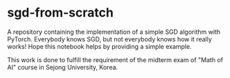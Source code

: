 # sgd-from-scratch

A repository containing the implementation of a simple SGD algorithm with PyTorch. Everybody knows SGD, but not everybody knows how it really works!
Hope this notebook helps by providing a simple example.

This work is done to fulfill the requirement of the midterm exam of "Math of AI" course in Sejong University, Korea.
